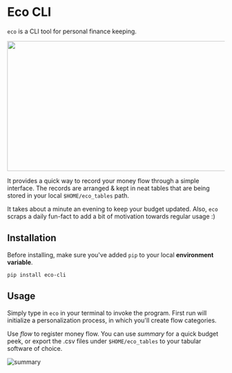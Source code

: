 # Eco CLI 

`eco` is a CLI tool for personal finance keeping. 

<img src="https://user-images.githubusercontent.com/64603095/109705701-58cce300-7b98-11eb-84cd-6eb0e73686d6.png" width="600" height="300" />

It provides a quick way to record your money flow through a simple interface. The records are arranged & kept in neat tables that are being stored in your local `$HOME/eco_tables` path. 

It takes about a minute an evening to keep your budget updated. Also, `eco` scraps a daily fun-fact to add a bit of motivation towards regular usage :) 

## Installation

Before installing, make sure you've added `pip` to your local __environment variable__.

`pip install eco-cli`


## Usage

Simply type in `eco` in your terminal to invoke the program. First run will initialize a personalization process, in which you'll create flow categories. 

Use *flow* to register money flow. You can use *summary* for a quick budget peek, or export the .csv files under `$HOME/eco_tables` to your tabular software of choice.  

![summary](https://user-images.githubusercontent.com/64603095/109706318-1657d600-7b99-11eb-8e29-cc45b16cf334.png)



